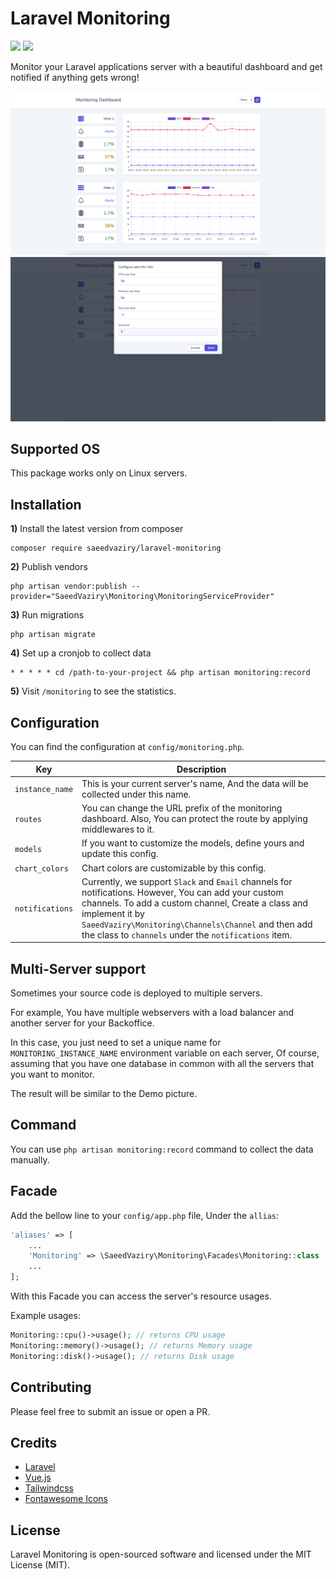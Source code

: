# Laravel Monitoring

[![](https://img.shields.io/packagist/v/saeedvaziry/laravel-monitoring.svg?style=flat-square)](https://packagist.org/packages/saeedvaziry/laravel-monitoring)
![](https://github.com/saeedvaziry/laravel-monitoring/workflows/tests/badge.svg)

Monitor your Laravel applications server with a beautiful dashboard and get notified if anything gets wrong!

![](demo.png)
![](demo2.png)

## Supported OS

This package works only on Linux servers.

## Installation

**1)** Install the latest version from composer

```shell
composer require saeedvaziry/laravel-monitoring
```

**2)** Publish vendors

```shell
php artisan vendor:publish --provider="SaeedVaziry\Monitoring\MonitoringServiceProvider"
```

**3)** Run migrations

```shell
php artisan migrate
```

**4)** Set up a cronjob to collect data

```shell
* * * * * cd /path-to-your-project && php artisan monitoring:record
```

**5)** Visit `/monitoring` to see the statistics.

## Configuration

You can find the configuration at `config/monitoring.php`.

| Key             | Description                                                                                                                                                                                                                                                                                 |
|-----------------|---------------------------------------------------------------------------------------------------------------------------------------------------------------------------------------------------------------------------------------------------------------------------------------------|
| `instance_name` | This is your current server's name, And the data will be collected under this name.                                                                                                                                                                                                         |
| `routes`        | You can change the URL prefix of the monitoring dashboard. Also, You can protect the route by applying middlewares to it.                                                                                                                                                                   |
| `models`        | If you want to customize the models, define yours and update this config.                                                                                                                                                                                                                   |
| `chart_colors`  | Chart colors are customizable by this config.                                                                                                                                                                                                                                               |
| `notifications` | Currently, we support `Slack` and `Email` channels for notifications. However, You can add your custom channels. To add a custom channel, Create a class and implement it by `SaeedVaziry\Monitoring\Channels\Channel` and then add the class to `channels` under the `notifications` item. |


## Multi-Server support

Sometimes your source code is deployed to multiple servers.

For example, You have multiple webservers with a load balancer and another server for your Backoffice.

In this case, you just need to set a unique name for `MONITORING_INSTANCE_NAME` environment variable on each server, Of course, assuming that you have one database in common with all the servers that you want to monitor.

The result will be similar to the Demo picture.

## Command

You can use `php artisan monitoring:record` command to collect the data manually.

## Facade

Add the bellow line to your `config/app.php` file, Under the `allias`:

```php
'aliases' => [
    ...
    'Monitoring' => \SaeedVaziry\Monitoring\Facades\Monitoring::class
    ...
];
```

With this Facade you can access the server's resource usages.

Example usages:

```php
Monitoring::cpu()->usage(); // returns CPU usage
Monitoring::memory()->usage(); // returns Memory usage
Monitoring::disk()->usage(); // returns Disk usage
```

## Contributing

Please feel free to submit an issue or open a PR.

## Credits

* [Laravel](https://laravel.com/)
* [Vue.js](https://vuejs.org/)
* [Tailwindcss](https://tailwindcss.com/)
* [Fontawesome Icons](https://fontawesome.com/)

## License

Laravel Monitoring is open-sourced software and licensed under the MIT License (MIT).
